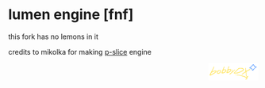 # lumen engine [fnf]

this fork has no lemons in it

credits to mikolka for making [p-slice](https://github.com/Psych-Slice/P-Slice) engine

<p align="right">
  <img src="https://raw.githubusercontent.com/bobbydeluxe/bobbydeluxe/refs/heads/main/logo.png" width = 100>
</p>